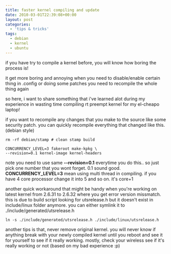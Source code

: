 ```yaml
---
title: faster kernel compiling and update
date: 2010-03-01T22:39:08+00:00
layout: post
categories:
  - 'tips & tricks'
tags:
  - debian
  - kernel
  - ubuntu
---
```


if you have try to compile a kernel before, you will know how boring the process is!

it get more boring and annoying when you need to disable/enable certain thing in .config or doing some patches you need to recompile the whole thing again

so here, i want to share something that i've learned alot during my experience in wasting time compiling rt preempt kernel for my el-cheapo laptop!

if you want to recompile any changes that you make to the source like some security patch. you can quickly recompile everything that changed like this. (debian style)

```console
rm -rf debian/stamp # clean stamp build

CONCURRENCY_LEVEL=3 fakeroot make-kpkg \
--revision=0.1 kernel-image kernel-headers
```

note you need to use same **--revision=0.1** everytime you do this.. so just pick one number that you wont forget. 0.1 sound good. **CONCURRENCY_LEVEL=3** mean using multi thread in compiling. if you have 4 core processor change it into 5 and so on. it's core+1

another quick workaround that might be handy when you're working on latest kernel from 2.6.31 to 2.6.32 where you get error version missmatch. this is due to build script looking for utsrelease.h but it doesn't exist in include/linux folder anymore. you can either symlink it to ./include/generated/utsrelease.h
```console
ln -s ./include/generated/utsrelease.h ./include/linux/utsrelease.h
```

another tips is that, never remove original kernel. you will never know if anything break with your newly compiled kernel until you reboot and see it for yourself to see if it really working. mostly, check your wireless see if it's really working or not (based on my bad experience :p)
